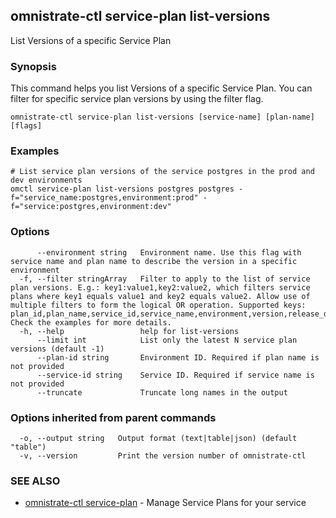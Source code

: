 ## omnistrate-ctl service-plan list-versions

List Versions of a specific Service Plan

### Synopsis

This command helps you list Versions of a specific Service Plan.
You can filter for specific service plan versions by using the filter flag.

```
omnistrate-ctl service-plan list-versions [service-name] [plan-name] [flags]
```

### Examples

```
# List service plan versions of the service postgres in the prod and dev environments
omctl service-plan list-versions postgres postgres -f="service_name:postgres,environment:prod" -f="service:postgres,environment:dev"
```

### Options

```
      --environment string   Environment name. Use this flag with service name and plan name to describe the version in a specific environment
  -f, --filter stringArray   Filter to apply to the list of service plan versions. E.g.: key1:value1,key2:value2, which filters service plans where key1 equals value1 and key2 equals value2. Allow use of multiple filters to form the logical OR operation. Supported keys: plan_id,plan_name,service_id,service_name,environment,version,release_description,version_set_status. Check the examples for more details.
  -h, --help                 help for list-versions
      --limit int            List only the latest N service plan versions (default -1)
      --plan-id string       Environment ID. Required if plan name is not provided
      --service-id string    Service ID. Required if service name is not provided
      --truncate             Truncate long names in the output
```

### Options inherited from parent commands

```
  -o, --output string   Output format (text|table|json) (default "table")
  -v, --version         Print the version number of omnistrate-ctl
```

### SEE ALSO

* [omnistrate-ctl service-plan](omnistrate-ctl_service-plan.md)	 - Manage Service Plans for your service

